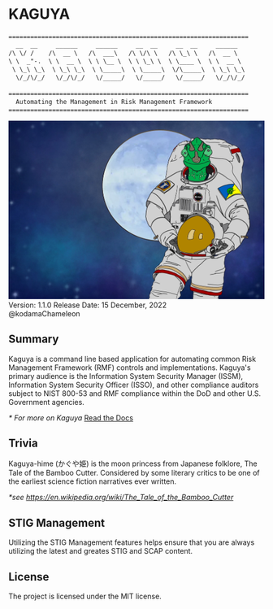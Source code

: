 # KAGUYA
```
==================================================================
  __  __     ______     ______     __  __     __  __     ______    
/\ \/ /    /\  __ \   /\  ___\   /\ \/\ \   /\ \_\ \   /\  __ \   
\ \  _"-.  \ \  __ \  \ \ \__ \  \ \ \_\ \  \ \____ \  \ \  __ \  
 \ \_\ \_\  \ \_\ \_\  \ \_____\  \ \_____\  \/\_____\  \ \_\ \_\ 
  \/_/\/_/   \/_/\/_/   \/_____/   \/_____/   \/_____/   \/_/\/_/ 

==================================================================
  Automating the Management in Risk Management Framework
==================================================================
```
![My_Image](https://github.com/kodamaChameleon/kodamaChameleon/blob/main/pics/astronaut.jpg)  
Version: 1.1.0 
Release Date: 15 December, 2022  
@kodamaChameleon  

Summary
-------

Kaguya is a command line based application for automating common Risk Management Framework (RMF) controls and implementations. Kaguya's primary audience is the Information System Security Manager (ISSM), Information System Security Officer (ISSO), and other compliance auditors subject to NIST 800-53 and RMF compliance within the DoD and other U.S. Government agencies.

_\* For more on Kaguya_ <a href="https://github.com/kodamaChameleon/kaguya/wiki">Read the Docs</a>

Trivia
--------

Kaguya-hime (かぐや姫) is the moon princess from Japanese folklore, The Tale of the Bamboo Cutter. Considered by some literary critics to be one of the earliest science fiction narratives ever written.  

*\*see https://en.wikipedia.org/wiki/The_Tale_of_the_Bamboo_Cutter*

STIG Management
--------

Utilizing the STIG Management features helps ensure that you are always utilizing the latest and greates STIG and SCAP content.

License
-------

The project is licensed under the MIT license.
